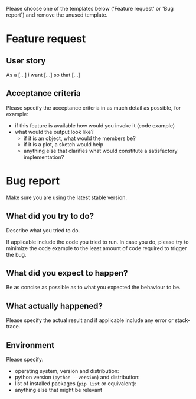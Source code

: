 Please choose one of the templates below ('Feature request' or 'Bug report')
and remove the unused template.

# Feature request

## User story

As a [...] i want [...] so that [...]

## Acceptance criteria

Please specify the acceptance criteria in as much detail as possible,
for example:

* if this feature is available how would you invoke it (code example)
* what would the output look like?
  * if it is an object, what would the members be?
  * if it is a plot, a sketch would help
  * anything else that clarifies what would constitute a satisfactory
    implementation? 

# Bug report

Make sure you are using the latest stable version.

## What did you try to do?

Describe what you tried to do.

If applicable include the code you tried to run. In case you do, please try
to minimize the code example to the least amount of code required to trigger
the bug.

## What did you expect to happen?

Be as concise as possible as to what you expected the behaviour to be.

## What actually happened?

Please specify the actual result and if applicable include any error or
stack-trace.

## Environment

Please specify:
* operating system, version and distribution:
* python version (`python --version`) and distribution:
* list of installed packages (`pip list` or equivalent):
* anything else that might be relevant
